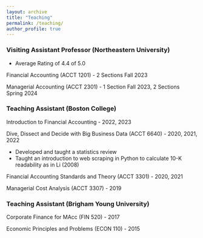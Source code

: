 ```yaml
---
layout: archive
title: "Teaching"
permalink: /teaching/
author_profile: true
---
```


### Visiting Assistant Professor (Northeastern University)

* Average Rating of 4.4 of 5.0

Financial Accounting (ACCT 1201) - 2 Sections Fall 2023

Managerial Accounting (ACCT 2301) - 1 Section Fall 2023, 2 Sections Spring 2024

<!-- Summary from teaching statement -->
### Teaching Assistant (Boston College)

<!-- #### MIT -->

Introduction to Financial Accounting - 2022, 2023

Dive, Dissect and Decide with Big Business Data (ACCT 6640) - 2020, 2021, 2022

* Developed and taught a statistics review
* Taught an introduction to web scraping in Python to calculate 10-K readability as in Li (2008)

Financial Accounting Standards and Theory (ACCT 3301) - 2020, 2021

Managerial Cost Analysis (ACCT 3307) - 2019

### Teaching Assistant (Brigham Young University)
<!--#### BYU -->
Corporate Finance for MAcc (FIN 520) - 2017

Economic Principles and Problems (ECON 110) - 2015


